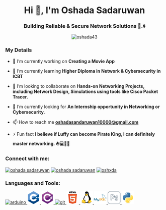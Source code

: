 <h1 align="center">Hi 👋, I'm Oshada Sadaruwan</h1>
<h3 align="center">Building Reliable & Secure Network Solutions 👾.🌀</h3>

<p align="center"> <img src="https://komarev.com/ghpvc/?username=oshada43&label=Profile%20views&color=0e75b6&style=flat" alt="oshada43" /> </p>

### My Details
- 🔭 I’m currently working on **Creating a Movie App**

- 🌱 I’m currently learning **Higher Diploma in Network & Cybersecurity in ICBT**

- 👯 I’m looking to collaborate on **Hands-on Networking Projects, including Network Design, Simulations using tools like Cisco Packet Tracer.**

- 🤝 I’m currently looking for **An Internship opportunity in Networking or Cybersecurity.**

- 📫 How to reach me **oshadasandaruwan10000@gmail.com**

- ⚡ Fun fact **I believe if Luffy can become Pirate King, I can definitely master networking. ⛵💻🏴‍☠️**

<h3 align="left">Connect with me:</h3>
<p align="left">
<a href="https://linkedin.com/in/oshada sadaruwan" target="blank"><img align="center" src="https://raw.githubusercontent.com/rahuldkjain/github-profile-readme-generator/master/src/images/icons/Social/linked-in-alt.svg" alt="oshada sadaruwan" height="30" width="40" /></a>
<a href="https://fb.com/oshada sadaruwan" target="blank"><img align="center" src="https://raw.githubusercontent.com/rahuldkjain/github-profile-readme-generator/master/src/images/icons/Social/facebook.svg" alt="oshada sadaruwan" height="30" width="40" /></a>
<a href="https://instagram.com/oshxda" target="blank"><img align="center" src="https://raw.githubusercontent.com/rahuldkjain/github-profile-readme-generator/master/src/images/icons/Social/instagram.svg" alt="oshxda" height="30" width="40" /></a>
</p>

<h3 align="left">Languages and Tools:</h3>
<p align="left"> <a href="https://www.arduino.cc/" target="_blank" rel="noreferrer"> <img src="https://cdn.worldvectorlogo.com/logos/arduino-1.svg" alt="arduino" width="40" height="40"/> </a> <a href="https://www.w3schools.com/cpp/" target="_blank" rel="noreferrer"> <img src="https://raw.githubusercontent.com/devicons/devicon/master/icons/cplusplus/cplusplus-original.svg" alt="cplusplus" width="40" height="40"/> </a> <a href="https://www.w3schools.com/cs/" target="_blank" rel="noreferrer"> <img src="https://raw.githubusercontent.com/devicons/devicon/master/icons/csharp/csharp-original.svg" alt="csharp" width="40" height="40"/> </a> <a href="https://git-scm.com/" target="_blank" rel="noreferrer"> <img src="https://www.vectorlogo.zone/logos/git-scm/git-scm-icon.svg" alt="git" width="40" height="40"/> </a> <a href="https://www.w3.org/html/" target="_blank" rel="noreferrer"> <img src="https://raw.githubusercontent.com/devicons/devicon/master/icons/html5/html5-original-wordmark.svg" alt="html5" width="40" height="40"/> </a> <a href="https://www.linux.org/" target="_blank" rel="noreferrer"> <img src="https://raw.githubusercontent.com/devicons/devicon/master/icons/linux/linux-original.svg" alt="linux" width="40" height="40"/> </a> <a href="https://www.mysql.com/" target="_blank" rel="noreferrer"> <img src="https://raw.githubusercontent.com/devicons/devicon/master/icons/mysql/mysql-original-wordmark.svg" alt="mysql" width="40" height="40"/> </a> <a href="https://www.photoshop.com/en" target="_blank" rel="noreferrer"> <img src="https://raw.githubusercontent.com/devicons/devicon/master/icons/photoshop/photoshop-line.svg" alt="photoshop" width="40" height="40"/> </a> <a href="https://www.python.org" target="_blank" rel="noreferrer"> <img src="https://raw.githubusercontent.com/devicons/devicon/master/icons/python/python-original.svg" alt="python" width="40" height="40"/> </a> </p>
